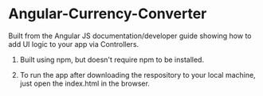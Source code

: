 # Angular-Currency-Converter
Built from the Angular JS documentation/developer guide showing how to add UI logic to your app via Controllers.


1) Built using npm, but doesn't require npm to be installed.

2) To run the app after downloading the respository to your local machine, just open the index.html in the browser.
